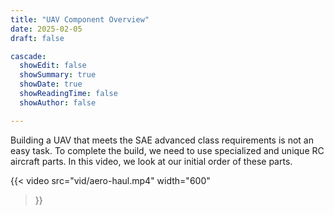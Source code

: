 ```yaml
---
title: "UAV Component Overview"
date: 2025-02-05
draft: false

cascade:
  showEdit: false
  showSummary: true
  showDate: true
  showReadingTime: false
  showAuthor: false

---
```

Building a UAV that meets the SAE advanced class requirements is not an easy task. To complete the build, we need to use specialized and unique RC aircraft parts. In this video, we look at our initial order of these parts.


{{< video
  src="vid/aero-haul.mp4"
  width="600"
>}}